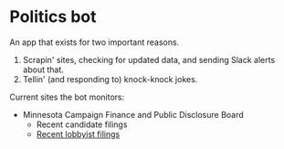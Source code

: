 # Politics bot

An app that exists for two important reasons.

1. Scrapin' sites, checking for updated data, and sending Slack alerts about that.
2. Tellin' (and responding to) knock-knock jokes.

Current sites the bot monitors:
 - Minnesota Campaign Finance and Public Disclosure Board
    - Recent candidate filings
    - [Recent lobbyist filings]("https://cfb.mn.gov/reports/current-lists/#/recent-lobbyist-registrations/all/")
